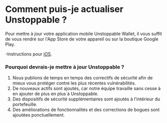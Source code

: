 # Comment puis-je actualiser Unstoppable ?

Pour mettre à jour votre application mobile Unstoppable Wallet, il vous suffit de vous rendre sur l'App Store de votre appareil ou sur la boutique Google Play.

-Instructions pour [iOS](https://support.apple.com/en-us/HT202180).

### Pourquoi devrais-je mettre à jour Unstoppable ?

1. Nous publions de temps en temps des correctifs de sécurité afin de mieux vous protéger contre les plus récentes vulnérabilités.
2. De nouveaux actifs sont ajoutés, car notre équipe travaille sans cesse à en ajouter de plus en plus à Unstoppable.
3. Des dispositifs de sécurité supplémentaires sont ajoutés à l'intérieur du portefeuille.
4. Des améliorations de fonctionnalités et des corrections de bogues sont ajoutées ponctuellement.


